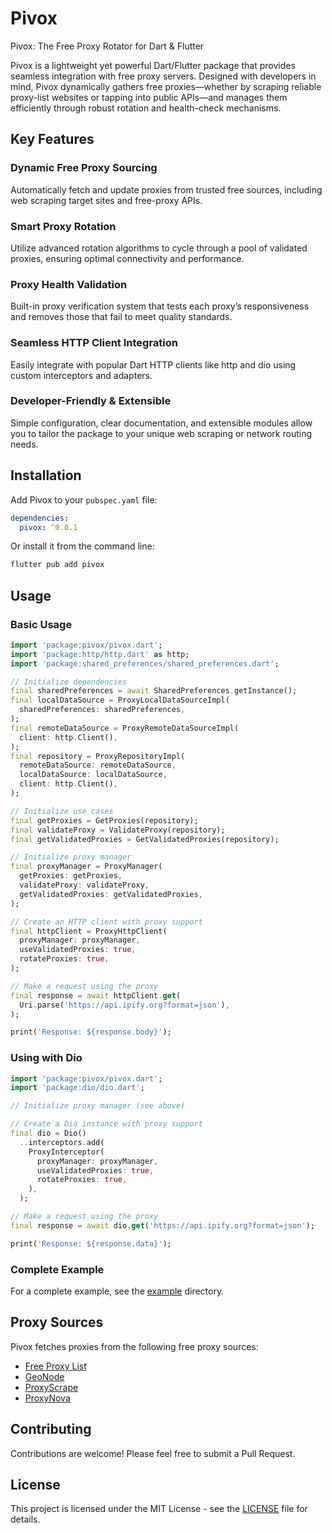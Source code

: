 # Pivox

Pivox: The Free Proxy Rotator for Dart & Flutter

Pivox is a lightweight yet powerful Dart/Flutter package that provides seamless integration with free proxy servers. Designed with developers in mind, Pivox dynamically gathers free proxies—whether by scraping reliable proxy-list websites or tapping into public APIs—and manages them efficiently through robust rotation and health-check mechanisms.

## Key Features

### Dynamic Free Proxy Sourcing

Automatically fetch and update proxies from trusted free sources, including web scraping target sites and free-proxy APIs.

### Smart Proxy Rotation

Utilize advanced rotation algorithms to cycle through a pool of validated proxies, ensuring optimal connectivity and performance.

### Proxy Health Validation

Built-in proxy verification system that tests each proxy’s responsiveness and removes those that fail to meet quality standards.

### Seamless HTTP Client Integration

Easily integrate with popular Dart HTTP clients like http and dio using custom interceptors and adapters.

### Developer-Friendly & Extensible

Simple configuration, clear documentation, and extensible modules allow you to tailor the package to your unique web scraping or network routing needs.

## Installation

Add Pivox to your `pubspec.yaml` file:

```yaml
dependencies:
  pivox: ^0.0.1
```

Or install it from the command line:

```bash
flutter pub add pivox
```

## Usage

### Basic Usage

```dart
import 'package:pivox/pivox.dart';
import 'package:http/http.dart' as http;
import 'package:shared_preferences/shared_preferences.dart';

// Initialize dependencies
final sharedPreferences = await SharedPreferences.getInstance();
final localDataSource = ProxyLocalDataSourceImpl(
  sharedPreferences: sharedPreferences,
);
final remoteDataSource = ProxyRemoteDataSourceImpl(
  client: http.Client(),
);
final repository = ProxyRepositoryImpl(
  remoteDataSource: remoteDataSource,
  localDataSource: localDataSource,
  client: http.Client(),
);

// Initialize use cases
final getProxies = GetProxies(repository);
final validateProxy = ValidateProxy(repository);
final getValidatedProxies = GetValidatedProxies(repository);

// Initialize proxy manager
final proxyManager = ProxyManager(
  getProxies: getProxies,
  validateProxy: validateProxy,
  getValidatedProxies: getValidatedProxies,
);

// Create an HTTP client with proxy support
final httpClient = ProxyHttpClient(
  proxyManager: proxyManager,
  useValidatedProxies: true,
  rotateProxies: true,
);

// Make a request using the proxy
final response = await httpClient.get(
  Uri.parse('https://api.ipify.org?format=json'),
);

print('Response: ${response.body}');
```

### Using with Dio

```dart
import 'package:pivox/pivox.dart';
import 'package:dio/dio.dart';

// Initialize proxy manager (see above)

// Create a Dio instance with proxy support
final dio = Dio()
  ..interceptors.add(
    ProxyInterceptor(
      proxyManager: proxyManager,
      useValidatedProxies: true,
      rotateProxies: true,
    ),
  );

// Make a request using the proxy
final response = await dio.get('https://api.ipify.org?format=json');

print('Response: ${response.data}');
```

### Complete Example

For a complete example, see the [example](https://github.com/Liv-Coder/Pivox-/tree/main/example) directory.

## Proxy Sources

Pivox fetches proxies from the following free proxy sources:

- [Free Proxy List](https://free-proxy-list.net/)
- [GeoNode](https://geonode.com/free-proxy-list)
- [ProxyScrape](https://proxyscrape.com/free-proxy-list)
- [ProxyNova](https://www.proxynova.com/proxy-server-list/)

## Contributing

Contributions are welcome! Please feel free to submit a Pull Request.

## License

This project is licensed under the MIT License - see the [LICENSE](LICENSE) file for details.
